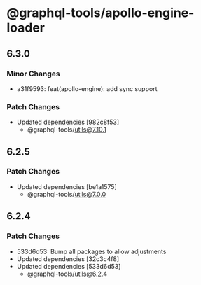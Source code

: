# @graphql-tools/apollo-engine-loader

## 6.3.0

### Minor Changes

- a31f9593: feat(apollo-engine): add sync support

### Patch Changes

- Updated dependencies [982c8f53]
  - @graphql-tools/utils@7.10.1

## 6.2.5

### Patch Changes

- Updated dependencies [be1a1575]
  - @graphql-tools/utils@7.0.0

## 6.2.4

### Patch Changes

- 533d6d53: Bump all packages to allow adjustments
- Updated dependencies [32c3c4f8]
- Updated dependencies [533d6d53]
  - @graphql-tools/utils@6.2.4
